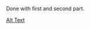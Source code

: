 Done with first and second part.

[Alt Text](https://media.giphy.com/media/vFKqnCdLPNOKc/giphy.gif)
